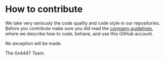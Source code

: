 # How to contribute

We take very seriously the code quality and code style in our repositories. Before you contribute make sure you did read the [company guidelines](https://github.com/0x4447/0x4447-The-Library/tree/master/Blueprints/programmer), where we describe how to code, behave, and use this GitHub account.

No exception will be made.

The 0x4447 Team.
